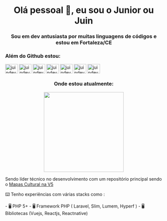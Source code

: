 <h1 align="center">Olá pessoal 👋, eu sou o Junior ou Juin </h1>
<h3 align="center">Sou em dev antusiasta por muitas linguagens de códigos e estou em Fortaleza/CE</h3>

<h3 align="left"> Além do Github estou:</h3>
<p align="left">
<a href="https://codepen.io/lpirola" target="blank"><img align="center" src="https://raw.githubusercontent.com/rahuldkjain/github-profile-readme-generator/master/src/images/icons/Social/codepen.svg" alt="juindev" height="30" width="40" /></a>
<a href="https://x.com/jrOliveira_dev" target="blank"><img align="center" src="https://raw.githubusercontent.com/rahuldkjain/github-profile-readme-generator/master/src/images/icons/Social/twitter.svg" alt="juindev" height="30" width="40" /></a>
<a href="https://linkedin.com/in/junior-oliveira-13581042/" target="blank"><img align="center" src="https://raw.githubusercontent.com/rahuldkjain/github-profile-readme-generator/master/src/images/icons/Social/linked-in-alt.svg" alt="juindev" height="30" width="40" /></a>
<a href="https://stackoverflow.com/users/4532930/junior-oliveira?tab=profile" target="blank"><img align="center" src="https://raw.githubusercontent.com/rahuldkjain/github-profile-readme-generator/master/src/images/icons/Social/stack-overflow.svg" alt="juindev" height="30" width="40" /></a>
<a href="https://fb.com/JuniorOliveira.Shyko" target="blank"><img align="center" src="https://raw.githubusercontent.com/rahuldkjain/github-profile-readme-generator/master/src/images/icons/Social/facebook.svg" alt="juindev" height="30" width="40" /></a>
<a href="https://www.instagram.com/junioroliveira.shyko/" target="blank"><img align="center" src="https://raw.githubusercontent.com/rahuldkjain/github-profile-readme-generator/master/src/images/icons/Social/instagram.svg" alt="juindev" height="30" width="40" /></a>
<a href="https://discord.gg/junioroliveira0511" target="blank">
  <img align="center" src="https://raw.githubusercontent.com/rahuldkjain/github-profile-readme-generator/master/src/images/icons/Social/discord.svg" alt="juindev" height="30" width="40" />
  </a>
</p>
  <h3 align="center"> Onde estou atualmente:</h3>
<p align="center">  

<a href="https://www.youtube.com/@juindev" target="blank" align="center">
<img src="https://github-production-user-asset-6210df.s3.amazonaws.com/7341117/345587780-3bee287a-4e60-4279-9fbb-2f3ed0745d7b.png?X-Amz-Algorithm=AWS4-HMAC-SHA256&X-Amz-Credential=AKIAVCODYLSA53PQK4ZA%2F20240703%2Fus-east-1%2Fs3%2Faws4_request&X-Amz-Date=20240703T191905Z&X-Amz-Expires=300&X-Amz-Signature=523dee58518904938fc1fc8ad097b9f7760c191d246d1bed2170f561f8375878&X-Amz-SignedHeaders=host&actor_id=7341117&key_id=0&repo_id=823805221" width="256" />
</a>
<p>Sendo líder técnico no desenvolvimento com um repositório principal sendo o <a href="https://github.com/secultce" target="_blank">Mapas Cultural na V5</a></p>
<p> ⌨️ Tenho experiências com várias stacks como :</p>
- 🖥️ PHP 5+
- 🖥️ Framework PHP ( Laravel, Slim, Lumem, Hyperf )
- 🖥️ Bibliotecas (Vuejs, Reactjs, Reactnative)
</p>
